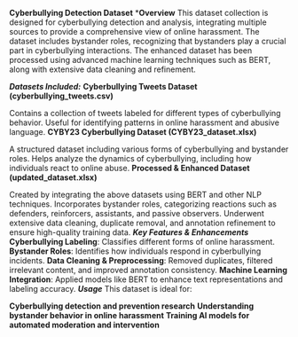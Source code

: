 **Cyberbullying Detection Dataset**
***Overview**
This dataset collection is designed for cyberbullying detection and analysis, integrating multiple sources to provide a comprehensive view of online harassment. The dataset includes bystander roles, recognizing that bystanders play a crucial part in cyberbullying interactions. The enhanced dataset has been processed using advanced machine learning techniques such as BERT, along with extensive data cleaning and refinement.

***Datasets Included:***
****Cyberbullying Tweets Dataset (cyberbullying_tweets.csv)****

Contains a collection of tweets labeled for different types of cyberbullying behavior.
Useful for identifying patterns in online harassment and abusive language.
****CYBY23 Cyberbullying Dataset (CYBY23_dataset.xlsx)****

A structured dataset including various forms of cyberbullying and bystander roles.
Helps analyze the dynamics of cyberbullying, including how individuals react to online abuse.
****Processed & Enhanced Dataset (updated_dataset.xlsx)****

Created by integrating the above datasets using BERT and other NLP techniques.
Incorporates bystander roles, categorizing reactions such as defenders, reinforcers, assistants, and passive observers.
Underwent extensive data cleaning, duplicate removal, and annotation refinement to ensure high-quality training data.
***Key Features & Enhancements***
****Cyberbullying Labeling****: Classifies different forms of online harassment.
****Bystander Roles****: Identifies how individuals respond in cyberbullying incidents.
****Data Cleaning & Preprocessing****: Removed duplicates, filtered irrelevant content, and improved annotation consistency.
****Machine Learning Integration****: Applied models like BERT to enhance text representations and labeling accuracy.
***Usage***
This dataset is ideal for:

****Cyberbullying detection and prevention research****
****Understanding bystander behavior in online harassment****
****Training AI models for automated moderation and intervention****
